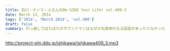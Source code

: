 ```yaml
---
title: 石川・ホンマ・ぶるんのBe-SIDE Your Life! vol.409-3
date: March 13, 2014
tags: ['2014', 'March 2014', 'vol.409']
draft: false
summary: 引っ越しでばたばたのサウンドマンはなぜか社員旅行なる因習があったりなかったり・・・そしてなぜか石川サンが熱海近辺に週末来るとかいう風の噂も・・・ＮＡＭＡ
---
```


http://project-phi.ddo.jp/ishikawa/ishikawa409_3.mp3